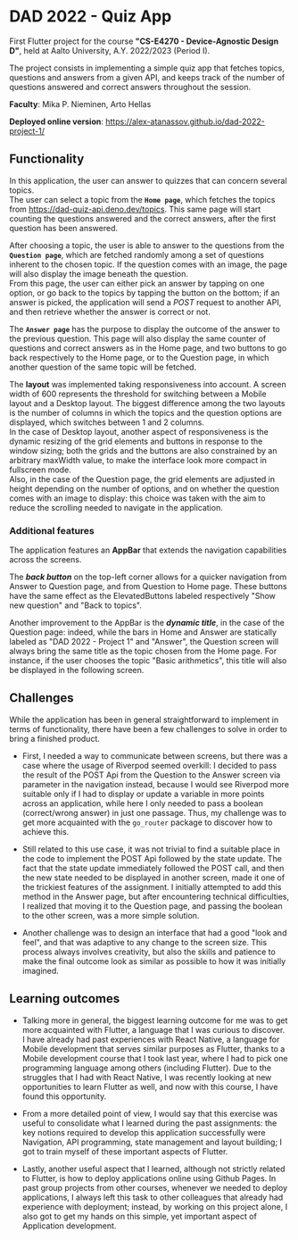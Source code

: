 # DAD 2022 - Quiz App

First Flutter project for the course **"CS-E4270 - Device-Agnostic Design D"**, held at Aalto University, A.Y. 2022/2023 (Period I).

The project consists in implementing a simple quiz app that fetches topics, questions and answers from a given API, and keeps track of the number of questions answered and correct answers throughout the session.

**Faculty**: Mika P. Nieminen, Arto Hellas

**Deployed online version**: https://alex-atanassov.github.io/dad-2022-project-1/

## Functionality

In this application, the user can answer to quizzes that can concern several topics.<br />The user can select a topic from the **`Home page`**, which fetches the topics from https://dad-quiz-api.deno.dev/topics. This same page will start counting the questions answered and the correct answers, after the first question has been answered.

After choosing a topic, the user is able to answer to the questions from the **`Question page`**, which are fetched randomly among a set of questions inherent to the chosen topic. If the question comes with an image, the page will also display the image beneath the question.<br />From this page, the user can either pick an answer by tapping on one option, or go back to the topics by tapping the button on the bottom; if an answer is picked, the application will send a *POST* request to another API, and then retrieve whether the answer is correct or not.

The **`Answer page`** has the purpose to display the outcome of the answer to the previous question. This page will also display the same counter of questions and correct answers as in the Home page, and two buttons to go back respectively to the Home page, or to the Question page, in which another question of the same topic will be fetched.

The **layout** was implemented taking responsiveness into account. A screen width of 600 represents the threshold for switching between a Mobile layout and a Desktop layout. The biggest difference among the two layouts is the number of columns in which the topics and the question options are displayed, which switches between 1 and 2 columns.<br />In the case of Desktop layout, another aspect of responsiveness is the dynamic resizing of the grid elements and buttons in response to the window sizing; both the grids and the buttons are also constrained by an arbitrary maxWidth value, to make the interface look more compact in fullscreen mode.<br />Also, in the case of the Question page, the grid elements are adjusted in height depending on the number of options, and on whether the question comes with an image to display: this choice was taken with the aim to reduce the scrolling needed to navigate in the application.

### Additional features

The application features an **AppBar** that extends the navigation capabilities across the screens.

The ***back button*** on the top-left corner allows for a quicker navigation from Answer to Question page, and from Question to Home page. These buttons have the same effect as the ElevatedButtons labeled respectively "Show new question" and "Back to topics".

Another improvement to the AppBar is the ***dynamic title***, in the case of the Question page: indeed, while the bars in Home and Answer are statically labeled as "DAD 2022 - Project 1" and "Answer", the Question screen will always bring the same title as the topic chosen from the Home page. For instance, if the user chooses the topic "Basic arithmetics", this title will also be displayed in the following screen.

## Challenges

While the application has been in general straightforward to implement in terms of functionality, there have been a few challenges to solve in order to bring a finished product.

- First, I needed a way to communicate between screens, but there was a case where the usage of Riverpod seemed overkill: I decided to pass the result of the POST Api from the Question to the Answer screen via parameter in the navigation instead, because I would see Riverpod more suitable only if I had to display or update a variable in more points across an application, while here I only needed to pass a boolean (correct/wrong answer) in just one passage. Thus, my challenge was to get more acquainted with the `go_router` package to discover how to achieve this.

- Still related to this use case, it was not trivial to find a suitable place in the code to implement the POST Api followed by the state update. The fact that the state update immediately followed the POST call, and then the new state needed to be displayed in another screen, made it one of the trickiest features of the assignment. I initially attempted to add this method in the Answer page, but after encountering technical difficulties, I realized that moving it to the Question page, and passing the boolean to the other screen, was a more simple solution.

- Another challenge was to design an interface that had a good "look and feel", and that was adaptive to any change to the screen size. This process always involves creativity, but also the skills and patience to make the final outcome look as similar as possible to how it was initially imagined.

## Learning outcomes

- Talking more in general, the biggest learning outcome for me was to get more acquainted with Flutter, a language that I was curious to discover.<br />I have already had past experiences with React Native, a language for Mobile development that serves similar purposes as Flutter, thanks to a Mobile development course that I took last year, where I had to pick one programming language among others (including Flutter). Due to the struggles that I had with React Native, I was recently looking at new opportunities to learn Flutter as well, and now with this course, I have found this opportunity.

- From a more detailed point of view, I would say that this exercise was useful to consolidate what I learned during the past assignments: the key notions required to develop this application successfully were Navigation, API programming, state management and layout building; I got to train myself of these important aspects of Flutter.

- Lastly, another useful aspect that I learned, although not strictly related to Flutter, is how to deploy applications online using Github Pages. In past group projects from other courses, whenever we needed to deploy applications, I always left this task to other colleagues that already had experience with deployment; instead, by working on this project alone, I also got to get my hands on this simple, yet important aspect of Application development.
